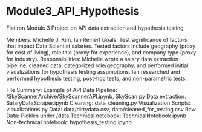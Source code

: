 # Module3_API_Hypothesis
Flatiron Module 3 Project on API data extraction and hypothesis testing

Members: Michelle J. Kim, Ian Reinert
Goals: Test significance of factors that impact Data Scientist salaries. Tested factors include geography (proxy for cost of living), role title (proxy for experience), and company type (proxy for industry).
Responsibilities: Michelle wrote a salary data extraction pipeline, cleaned data, categorized role/geography, and performed initial visualizations for hypothesis testing assumptions. Ian researched and performed hypothesis testing, post-hoc tests, and non-parametric tests. 

File Summary:
Example of API Data Pipeline: /SkyScannerArchive/SkyScannerAPI.ipynb, SkyScan.py
Data extraction: SalaryDataScraper.ipynb
Cleaning: data_cleaning.py
Visualization Scripts: visualizations.py
Data: data/dirtydata.csv, data/cleaned_for_testing.csv
Raw Data: Pickles under /data
Technical notebook: TechnicalNotebook.ipynb
Non-technical notebook: hypothesis_testing.ipynb
